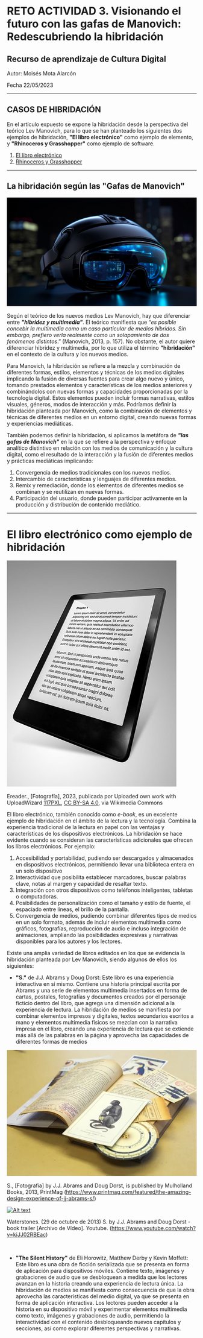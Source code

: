 # RETO ACTIVIDAD 3. Visionando el futuro con las gafas de Manovich: Redescubriendo la hibridación

## Recurso de aprendizaje de Cultura Digital
Autor: Moisés Mota Alarcón

Fecha 22/05/2023

--- 

## CASOS DE HIBRIDACIÓN   

En el artículo expuesto se expone la hibridación desde la perspectiva del teórico Lev Manovich, para lo que se
han planteado los siguientes dos ejemplos de hibridación, **"El libro electrónico"** como ejemplo de elemento,
y **"Rhinoceros y Grasshopper"** como ejemplo de software.

1. [El libro electrónico](#El-libro-electrónico-como-ejemplo-de-hibridación)
2. [Rhinoceros y Grasshopper](#El-libro-electrónico-como-ejemplo-de-hibridación)

---

## La hibridación según las "Gafas de Manovich"

![Portada](https://github.com/moises-mota-1978/PEC3_Manovich_Reloaded/blob/main/par-gafas-casco-negro-gafas.jpg)

Según el teórico de los nuevos medios Lev Manovich, hay que diferenciar entre ***"hibridez y multimedia"***.
El teórico manifiesta que *“es posible concebir la multimedia como un caso particular de medios híbridos. 
Sin embargo, prefiero verla realmente como un solapamiento de dos fenómenos distintos*.” (Manovich, 2013, p. 157). No obstante, el autor quiere diferenciar hibridez y multimedia, por lo que utiliza el término **"hibridación"** en el contexto de la cultura y los nuevos medios. 

Para Manovich, la hibridación se refiere a la mezcla y combinación de diferentes formas, estilos, elementos y técnicas de los medios digitales implicando la fusión de diversas fuentes para crear algo nuevo y único, tomando prestados elementos y características de los medios anteriores y combinándolos con nuevas formas y capacidades proporcionadas por la tecnología digital. Estos elementos pueden incluir formas narrativas, estilos visuales, géneros, modos de interacción y más.
Podríamos definir la hibridación planteada por Manovich, como la combinación de elementos y técnicas de diferentes medios en un entorno digital, creando nuevas formas y experiencias mediáticas.

También podemos definir la hibridación, si aplicamos la metáfora de ***"las gafas de Manovich"*** en la que se refiere a la perspectiva y enfoque analítico distintivo en relación con los medios de comunicación y la cultura digital, como el resultado de la interacción y la fusión de diferentes medios y prácticas mediáticas implicando:

1. Convergencia de medios tradicionales con los nuevos medios.
2. Intercambio de características y lenguajes de diferentes medios. 
3. Remix y remediación, donde los elementos de diferentes medios se combinan y se reutilizan en nuevas formas.
4. Participación del usuario, donde pueden participar activamente en la producción y distribución de contenido mediático.

---

# El libro electrónico como ejemplo de hibridación

![Ereader](https://github.com/moises-mota-1978/PEC3_Manovich_Reloaded/blob/main/Ereader.jpg)

Ereader., [Fotografía], 2023, publicada por Uploaded own work with UploadWizard <a href="https://commons.wikimedia.org/wiki/File:Ereader.jpg">117PXL</a>, <a href="https://creativecommons.org/licenses/by-sa/4.0">CC BY-SA 4.0</a>, via Wikimedia Commons 

El libro electrónico, también conocido como *e-book*, es un excelente ejemplo de hibridación en el ámbito de la lectura y la tecnología. Combina la experiencia tradicional de la lectura en papel con las ventajas y características de los dispositivos electrónicos.
La hibridación se hace evidente cuando se consideran las características adicionales que ofrecen los libros electrónicos. Por ejemplo:
1. Accesibilidad y portabilidad, pudiendo ser descargados y almacenados en dispositivos electrónicos, permitiendo llevar una biblioteca entera en un solo dispositivo
2. Interactividad que posibilita establecer marcadores, buscar palabras clave, notas al margen y capacidad de resaltar texto.
3. Integración con otros dispositivos como teléfonos inteligentes, tabletas o computadoras.
4. Posibilidades de personalización como el tamaño y estilo de fuente, el espaciado entre líneas, el brillo de la pantalla.
5. Convergencia de medios, pudiendo combinar diferentes tipos de medios en un solo formato, además de incluir elementos multimedia como gráficos, fotografías, reproducción de audio e incluso integración de animaciones, ampliando las posibilidades expresivas y narrativas disponibles para los autores y los lectores.

Existe una amplia variedad de libros editados en los que se evidencia la hibridación planteada por Lev Manovich, siendo algunos de ellos los siguientes:
- **"S."** de J.J. Abrams y Doug Dorst: Este libro es una experiencia interactiva en sí mismo. Contiene una historia principal escrita por Abrams y una serie de elementos multimedia insertados en forma de cartas, postales, fotografías y documentos creados por el personaje ficticio dentro del libro, que agrega una dimensión adicional a la experiencia de lectura.
La hibridación de medios se manifiesta por combinar elementos impresos y digitales, textos secundarios escritos a mano y elementos multimedia físicos se mezclan con la narrativa impresa en el libro, creando una experiencia de lectura que se extiende más allá de las palabras en la página y aprovecha las capacidades de diferentes formas de medios

![S](https://github.com/moises-mota-1978/PEC3_Manovich_Reloaded/blob/main/S%20jj%20Abrams.jpg)

S., [Fotografía] by J.J. Abrams and Doug Dorst, is published by Mulholland Books, 2013, PrintMag (https://www.printmag.com/featured/the-amazing-design-experience-of-jj-abrams-s/)

[![Alt text](https://img.youtube.com/vi/kiJJ02RBEac/0.jpg)](https://www.youtube.com/watch?v=kiJJ02RBEac)

Waterstones. (29 de octubre de 2013) S. by J.J. Abrams and Doug Dorst - book trailer [Archivo de Vídeo]. Youtube. (https://www.youtube.com/watch?v=kiJJ02RBEac)

<br />

- **"The Silent History"** de Eli Horowitz, Matthew Derby y Kevin Moffett: Este libro es una obra de ficción serializada que se presenta en forma de aplicación para dispositivos móviles. Contiene texto, imágenes y grabaciones de audio que se desbloquean a medida que los lectores avanzan en la historia creando una experiencia de lectura única.
La hibridación de medios se manifiesta como consecuencia de que la obra aprovecha las características del medio digital, ya que se presenta en forma de aplicación interactiva. Los lectores pueden acceder a la historia en su dispositivo móvil y experimentar elementos multimedia como texto, imágenes y grabaciones de audio, permitiendo la interactividad con el contenido desbloqueando nuevos capítulos y secciones, así como explorar diferentes perspectivas y narrativas.
